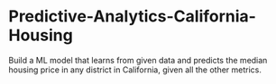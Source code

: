 # Predictive-Analytics-California-Housing
Build a ML model that learns from given data and predicts the median housing price in any district in California, given all the other metrics.
